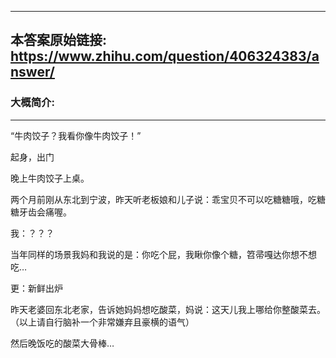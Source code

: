 ----------------------------------------
## 本答案原始链接: https://www.zhihu.com/question/406324383/answer/
### 大概简介: 
----------------------------------------
“牛肉饺子？我看你像牛肉饺子！”

起身，出门

晚上牛肉饺子上桌。

两个月前刚从东北到宁波，昨天听老板娘和儿子说：乖宝贝不可以吃糖糖哦，吃糖糖牙齿会痛喔。

我：？？？

当年同样的场景我妈和我说的是：你吃个屁，我瞅你像个糖，笤帚嘎达你想不想吃…

更：新鲜出炉

昨天老婆回东北老家，告诉她妈妈想吃酸菜，妈说：这天儿我上哪给你整酸菜去。（以上请自行脑补一个非常嫌弃且豪横的语气）

然后晚饭吃的酸菜大骨棒…